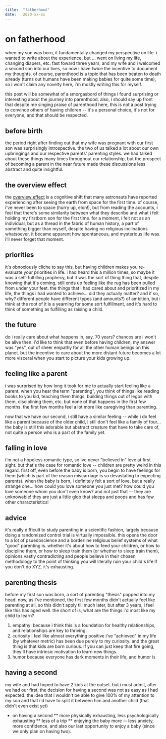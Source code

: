 ```yaml
---
title:  "fatherhood"
date:   2020-xx-xx
---
```

# on fatherhood

when my son was born, it fundamentally changed my perspective on life. i wanted to write about the experience, but ... went on living my life, changing diapers, etc. fast foward three years, and my wife and i welcomed a second son into our lives, so now i have twice the incentive to document my thoughts. of course, parenthood is a topic that has been beaten to death already (turns out humans have been making babies for quite some time), so i won't claim any novelty here, i'm mostly writing this for myself.

this post will be somewhat of a smorgasbord of things i found surprising or interesting about the journey into parenthood. also, i should say up front that despite me singing praise of parenthood here, this is not a post trying to convince others of having children -- it's a personal choice, it's not for everyone, and that should be respected.

## before birth
the period right after finding out that my wife was pregnant with our first son was surprisingly introspective. the two of us talked a lot about our own upbringings and our respective parents' parenting styles. we had talked about these things many times throughout our relationship, but the prospect of becoming a parent in the near future made these discussions less abstract and quite insightful.

## the overview effect
the [overview effect](https://en.wikipedia.org/wiki/Overview_effect) is a cognitive shift that many astronauts have reported experiencing after seeing the earth from space for the first time. of course, i've never been to space (hurry up, elon!), but from reading the accounts, i feel that there's some similarity between what they describe and what i felt holding my firstborn son for the first time. for a moment, i felt not as an individual, but as a thread in the fabric of human history, a part of something bigger than myself, despite having no religious inclinations whatsoever. it became apparent how spontaneous, and mysterious life was. i'll never forget that moment.

## priorities
it's obnoxiously cliche to say this, but having children makes you re-evaluate your priorities in life. i had heard this a million times, so maybe it was a self-fulfilling prophecy, but it was the sort of thing thing that, despite knowing that it's coming, still ends up feeling like the rug has been pulled from under your feet. the things that i had cared about and prioritized in my life, the things i had wanted to achieve... did they actually matter? and if so, why? different people have different types (and amounts?) of ambition, but i think at the root of it is a yearning for some sort fulfillment, and it's hard to think of something as fulfilling as raising a child.

## the future
do i really care about what happens in, say, 70 years? chances are i won't be alive then. i'd like to think that even before having children, my answer was "yes", out of sheer empathy for all the other human beings on this planet. but the incentive to care about the more distant future becomes a lot more visceral when you start to picture your kids growing up.

## feeling like a parent
i was surprised by how long it took for me to actually start feeling like a parent. when you hear the term "parenting", you think of things like reading books to you kid, teaching them things, building things out of legos with them, disciplining them, etc. but none of that happens in the first few months. the first few months feel a lot more like caregiving than parenting.

now that we have our second, i still have a similar feeling -- while i do feel like a parent because of the older child, i still don't feel like a family of four... the baby is still this adorable but abstract creature that have to take care of, not quite a person who is a part of the family yet.

## falling in love
i'm not a hopeless romantic type, so ive never "believed in" love at first sight. but that's the case for romantic love -- children are pretty weird in this regard. first off, even before the baby is born, you begin to have feelings for them (which is part of the reason miscarriage is so devastating to expecting parents). when the baby is born, i definitely felt a sort of love, but a really strange one... how could you love someone you just met? how could you love someone whom you don't even know? and not just that -- they are unknowable! they are just a little glob that sleeps and poops and has few other characteristics!

## advice
it's really difficult to study parenting in a scientific fashion, largely because doing a randomized control trial is virtually impossible. this opens the door to a lot of psuedoscience and a borderline religious belief systems of what "good" parenting is. whether it's about how to feed your children, or how to discipline them, or how to sleep train them (or whether to sleep train them), opinions vastly contradicting and people believe in their chosen methodology to the point of thinking you will literally ruin your child's life if you don't do XYZ. it's exhausting.

## parenting thesis
before my first son was born, a sort of parenting "thesis" popped into my head. now, as i've mentioned, the first few months didn't actually feel like parenting at all, so this didn't apply till much later, but after 3 years, i feel like this has aged well. the short of is, what are the things i'd most like my child to learn?

1. empathy: because i think this is a foundation for healthy relationships, and relationships are key to thriving.
2. curiosity
i feel like almost everything positive i've "achieved" in my life (by whatever metric) has been due purely to my curiosity. and the great thing is that kids are born curious. if you can just keep that fire going, they'll have intrinsic motivation to learn new things.
3. humor
because everyone has dark moments in their life, and humor is

## having a second

my wife and had hoped to have 2 kids at the outset. but i must admit, after we had our first, the decision for having a second was not as easy as i had expected. the idea that i wouldn't be able to give 100% of my attention to my son and that i'd have to split it between him and another child (that didn't even exist yet)
* on having a second
** more physically exhausting, less psychologically exhausting
** less of a trip
** enjoying the baby more -- less anxiety, more confidence, and also our last opportunity to enjoy a baby (since we only plan on having two).


<!-- ---
title: fatherhood
date: 2020-xx-xx
use_math: false
--- -->
